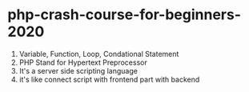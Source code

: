 # php-crash-course-for-beginners-2020

1. Variable, Function, Loop, Condational Statement
2. PHP Stand for Hypertext Preprocessor
3. It's a server side scripting language
4. it's like connect script with frontend part with backend
